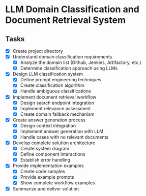 # LLM Domain Classification and Document Retrieval System

## Tasks
- [x] Create project directory
- [x] Understand domain classification requirements
  - [x] Analyze the domain list (Github, Jenkins, Artifactory, etc.)
  - [x] Determine classification approach using LLMs
- [x] Design LLM classification system
  - [x] Define prompt engineering techniques
  - [x] Create classification algorithm
  - [x] Handle ambiguous classifications
- [x] Implement document retrieval workflow
  - [x] Design search endpoint integration
  - [x] Implement relevance assessment
  - [x] Create domain fallback mechanism
- [x] Create answer generation process
  - [x] Design context integration
  - [x] Implement answer generation with LLM
  - [x] Handle cases with no relevant documents
- [x] Develop complete solution architecture
  - [x] Create system diagram
  - [x] Define component interactions
  - [x] Establish error handling
- [x] Provide implementation examples
  - [x] Create code samples
  - [x] Provide example prompts
  - [x] Show complete workflow examples
- [x] Summarize and deliver solution

